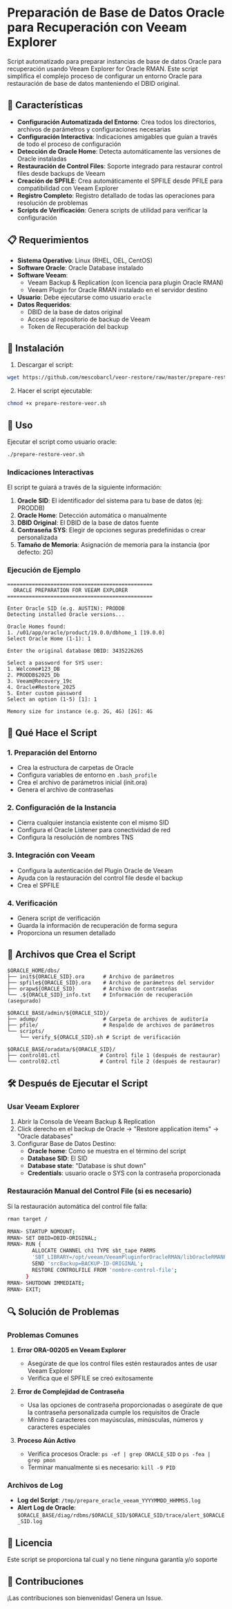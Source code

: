 # Preparación de Base de Datos Oracle para Recuperación con Veeam Explorer

Script automatizado para preparar instancias de base de datos Oracle para recuperación usando Veeam Explorer for Oracle RMAN. Este script simplifica el complejo proceso de configurar un entorno Oracle para restauración de base de datos manteniendo el DBID original.

## 🚀 Características

- **Configuración Automatizada del Entorno**: Crea todos los directorios, archivos de parámetros y configuraciones necesarias
- **Configuración Interactiva**: Indicaciones amigables que guían a través de todo el proceso de configuración
- **Detección de Oracle Home**: Detecta automáticamente las versiones de Oracle instaladas
- **Restauración de Control Files**: Soporte integrado para restaurar control files desde backups de Veeam
- **Creación de SPFILE**: Crea automáticamente el SPFILE desde PFILE para compatibilidad con Veeam Explorer
- **Registro Completo**: Registro detallado de todas las operaciones para resolución de problemas
- **Scripts de Verificación**: Genera scripts de utilidad para verificar la configuración

## 📋 Requerimientos

- **Sistema Operativo**: Linux (RHEL, OEL, CentOS)
- **Software Oracle**: Oracle Database instalado 
- **Software Veeam**: 
  - Veeam Backup & Replication (con licencia para plugin Oracle RMAN)
  - Veeam Plugin for Oracle RMAN instalado en el servidor destino
- **Usuario**: Debe ejecutarse como usuario `oracle`
- **Datos Requeridos**: 
  - DBID de la base de datos original
  - Acceso al repositorio de backup de Veeam
  - Token de Recuperación del backup

## 🔧 Instalación

1. Descargar el script:
```bash
wget https://github.com/mescobarcl/veor-restore/raw/master/prepare-restore-veor.sh
```

2. Hacer el script ejecutable:
```bash
chmod +x prepare-restore-veor.sh
```

## 📖 Uso

Ejecutar el script como usuario oracle:
```bash
./prepare-restore-veor.sh
```

### Indicaciones Interactivas

El script te guiará a través de la siguiente información:

1. **Oracle SID**: El identificador del sistema para tu base de datos (ej: PRODDB)
2. **Oracle Home**: Detección automática o manualmente
3. **DBID Original**: El DBID de la base de datos fuente
4. **Contraseña SYS**: Elegir de opciones seguras predefinidas o crear personalizada
5. **Tamaño de Memoria**: Asignación de memoria para la instancia (por defecto: 2G)

### Ejecución de Ejemplo

```
===============================================
  ORACLE PREPARATION FOR VEEAM EXPLORER
===============================================

Enter Oracle SID (e.g. AUSTIN): PRODDB
Detecting installed Oracle versions...

Oracle Homes found:
1. /u01/app/oracle/product/19.0.0/dbhome_1 [19.0.0]
Select Oracle Home (1-1): 1

Enter the original database DBID: 3435226265

Select a password for SYS user:
1. Welcome#123_DB
2. PRODDB$2025_Db
3. Veeam@Recovery_19c
4. Oracle#Restore_2025
5. Enter custom password
Select an option (1-5) [1]: 1

Memory size for instance (e.g. 2G, 4G) [2G]: 4G
```

## 🔄 Qué Hace el Script

### 1. Preparación del Entorno
- Crea la estructura de carpetas de Oracle
- Configura variables de entorno en `.bash_profile`
- Crea el archivo de parámetros inicial (init.ora)
- Genera el archivo de contraseñas

### 2. Configuración de la Instancia
- Cierra cualquier instancia existente con el mismo SID
- Configura el Oracle Listener para conectividad de red
- Configura la resolución de nombres TNS

### 3. Integración con Veeam
- Configura la autenticación del Plugin Oracle de Veeam
- Ayuda con la restauración del control file desde el backup
- Crea el SPFILE

### 4. Verificación
- Genera script de verificación
- Guarda la información de recuperación de forma segura
- Proporciona un resumen detallado

## 📁 Archivos que Crea el Script

```
$ORACLE_HOME/dbs/
├── init${ORACLE_SID}.ora      # Archivo de parámetros
├── spfile${ORACLE_SID}.ora    # Archivo de parámetros del servidor
├── orapw${ORACLE_SID}         # Archivo de contraseñas
└── .${ORACLE_SID}_info.txt    # Información de recuperación (asegurado)

$ORACLE_BASE/admin/${ORACLE_SID}/
├── adump/                     # Carpeta de archivos de auditoría
├── pfile/                     # Respaldo de archivos de parámetros
└── scripts/
    └── verify_${ORACLE_SID}.sh # Script de verificación

$ORACLE_BASE/oradata/${ORACLE_SID}/
├── control01.ctl             # Control file 1 (después de restaurar)
└── control02.ctl             # Control file 2 (después de restaurar)
```

## 🛠️ Después de Ejecutar el Script

### Usar Veeam Explorer

1. Abrir la Consola de Veeam Backup & Replication
2. Click derecho en el backup de Oracle → "Restore application items" → "Oracle databases"
3. Configurar Base de Datos Destino:
   - **Oracle home**: Como se muestra en el término del script
   - **Database SID**: El SID
   - **Database state**: "Database is shut down"
   - **Credentials**: usuario oracle o SYS con la contraseña proporcionada

### Restauración Manual del Control File (si es necesario)

Si la restauración automática del control file falla:

```bash
rman target /

RMAN> STARTUP NOMOUNT;
RMAN> SET DBID=DBID-ORIGINAL;
RMAN> RUN {
        ALLOCATE CHANNEL ch1 TYPE sbt_tape PARMS
        'SBT_LIBRARY=/opt/veeam/VeeamPluginforOracleRMAN/libOracleRMANPlugin.so';
        SEND 'srcBackup=BACKUP-ID-ORIGINAL';
        RESTORE CONTROLFILE FROM 'nombre-control-file';
      }
RMAN> SHUTDOWN IMMEDIATE;
RMAN> EXIT;
```

## 🔍 Solución de Problemas

### Problemas Comunes

1. **Error ORA-00205 en Veeam Explorer**
   - Asegúrate de que los control files estén restaurados antes de usar Veeam Explorer
   - Verifica que el SPFILE se creó exitosamente

2. **Error de Complejidad de Contraseña**
   - Usa las opciones de contraseña proporcionadas o asegúrate de que la contraseña personalizada cumple los requisitos de Oracle
   - Mínimo 8 caracteres con mayúsculas, minúsculas, números y caracteres especiales

3. **Proceso Aún Activo**
   - Verifica procesos Oracle: `ps -ef | grep ORACLE_SID` o `ps -fea | grep pmon`
   - Terminar manualmente si es necesario: `kill -9 PID`

### Archivos de Log

- **Log del Script**: `/tmp/prepare_oracle_veeam_YYYYMMDD_HHMMSS.log`
- **Alert Log de Oracle**: `$ORACLE_BASE/diag/rdbms/$ORACLE_SID/$ORACLE_SID/trace/alert_$ORACLE_SID.log`

## 📝 Licencia

Este script se proporciona tal cual y no tiene ninguna garantía y/o soporte

## 🤝 Contribuciones

¡Las contribuciones son bienvenidas! Genera un Issue.
